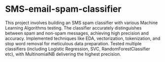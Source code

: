 # SMS-email-spam-classifier
This project involves building an SMS spam classifier with various Machine Learning Algorithms testing. The classifier accurately distinguishes between spam and non-spam messages, achieving high precision and accuracy. Implemented techniques like EDA, vectorization, tokenization, and stop word removal for meticulous data preparation. Tested multiple classifiers (including Logistic Regression, SVC, RandomForestClassifier etc), with MultinomialNB delivering the highest precision.
